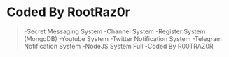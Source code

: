 # Coded By RootRaz0r

> -Secret Messaging System 
> -Channel System 
> -Register System (MongoDB) 
> -Youtube System 
> -Twitter Notification System 
> -Telegram Notification System 
> -NodeJS System Full 
> -Coded By R00TRAZ0R
